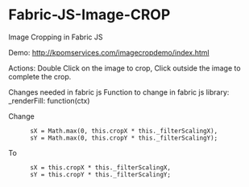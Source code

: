# Fabric-JS-Image-CROP
Image Cropping in Fabric JS

Demo:
http://kpomservices.com/imagecropdemo/index.html

Actions:
Double Click on the image to crop,
Click outside the image to complete the crop.

Changes needed in fabric js 
Function to change in fabric js library:
	_renderFill: function(ctx)

Change

          sX = Math.max(0, this.cropX * this._filterScalingX),
          sY = Math.max(0, this.cropY * this._filterScalingY);

To

          sX = this.cropX * this._filterScalingX,
          sY = this.cropY * this._filterScalingY;
